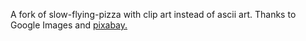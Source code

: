 A fork of slow-flying-pizza with clip art instead of ascii art.
Thanks to Google Images and [pixabay.](https://pixabay.com/en/pizza-slice-food-pizzas-junk-food-30579/)

